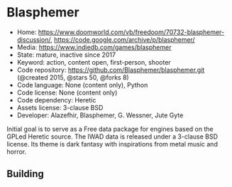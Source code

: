 # Blasphemer

- Home: https://www.doomworld.com/vb/freedoom/70732-blasphemer-discussion/, https://code.google.com/archive/p/blasphemer/
- Media: https://www.indiedb.com/games/blasphemer
- State: mature, inactive since 2017
- Keyword: action, content open, first-person, shooter
- Code repository: https://github.com/Blasphemer/blasphemer.git (@created 2015, @stars 50, @forks 8)
- Code language: None (content only), Python
- Code license: None (content only)
- Code dependency: Heretic
- Assets license: 3-clause BSD
- Developer: Alazefhir, Blasphemer, G. Wessner, Jute Gyte

Initial goal is to serve as a Free data package for engines based on the GPLed Heretic source.
The IWAD data is released under a 3-clause BSD license. Its theme is dark fantasy with inspirations from metal music and horror.

## Building
